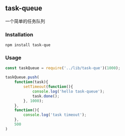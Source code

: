## task-queue
一个简单的任务队列

### Installation
```
npm install task-que
```

### Usage
``` javascript
const taskQueue = require('../lib/task-que')(1000);

taskQueue.push(
	function(task){
		setTimeout(function(){
			console.log('hello task-queue');
			task.done();
		}, 1000);
	},
	function(){
		console.log('task timeout');
	},
	500
)

``` 